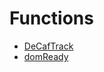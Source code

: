 # Functions

* [DeCafTrack](reference/functions/DeCafTrack.md)
* [domReady](reference/functions/domReady.md)